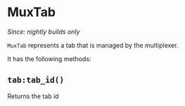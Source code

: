 # MuxTab

*Since: nightly builds only*

`MuxTab` represents a tab that is managed by the multiplexer.

It has the following methods:

## `tab:tab_id()`

Returns the tab id



